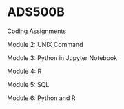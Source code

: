 # ADS500B 

Coding Assignments

Module 2: UNIX Command

Module 3: Python in Jupyter Notebook

Module 4: R

Module 5: SQL

Module 6: Python and R
